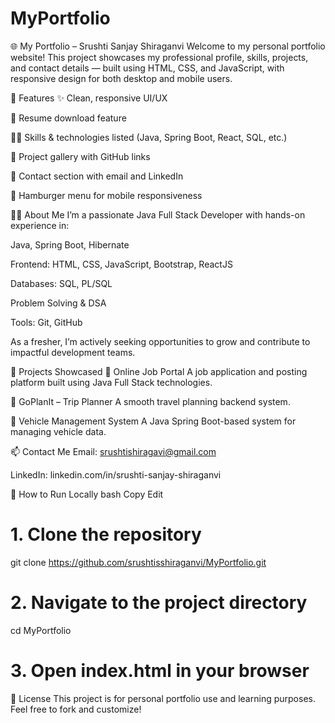 # MyPortfolio

🌐 My Portfolio – Srushti Sanjay Shiraganvi
Welcome to my personal portfolio website!
This project showcases my professional profile, skills, projects, and contact details — built using HTML, CSS, and JavaScript, with responsive design for both desktop and mobile users.

🚀 Features
✨ Clean, responsive UI/UX

📜 Resume download feature

🧑‍💻 Skills & technologies listed (Java, Spring Boot, React, SQL, etc.)

🧩 Project gallery with GitHub links

📩 Contact section with email and LinkedIn

🔄 Hamburger menu for mobile responsiveness

🧑‍💻 About Me
I’m a passionate Java Full Stack Developer with hands-on experience in:

Java, Spring Boot, Hibernate

Frontend: HTML, CSS, JavaScript, Bootstrap, ReactJS

Databases: SQL, PL/SQL

Problem Solving & DSA

Tools: Git, GitHub

As a fresher, I’m actively seeking opportunities to grow and contribute to impactful development teams.

📂 Projects Showcased
🔗 Online Job Portal
A job application and posting platform built using Java Full Stack technologies.

🔗 GoPlanIt – Trip Planner
A smooth travel planning backend system.

🔗 Vehicle Management System
A Java Spring Boot-based system for managing vehicle data.

📫 Contact Me
Email: srushtishiragavi@gmail.com

LinkedIn: linkedin.com/in/srushti-sanjay-shiraganvi

📁 How to Run Locally
bash
Copy
Edit
# 1. Clone the repository
git clone https://github.com/srushtisshiraganvi/MyPortfolio.git

# 2. Navigate to the project directory
cd MyPortfolio

# 3. Open index.html in your browser
📝 License
This project is for personal portfolio use and learning purposes. Feel free to fork and customize!
